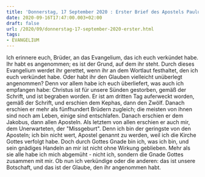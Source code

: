 ```yaml
---
title: 'Donnerstag, 17 September 2020 : Erster Brief des Apostels Paulus an die Korinther 15,1-11.'
date: 2020-09-16T17:47:00.003+02:00
draft: false
url: /2020/09/donnerstag-17-september-2020-erster.html
tags: 
- EVANGELIUM
---
```


Ich erinnere euch, Brüder, an das Evangelium, das ich euch verkündet habe. Ihr habt es angenommen; es ist der Grund, auf dem ihr steht. Durch dieses Evangelium werdet ihr gerettet, wenn ihr an dem Wortlaut festhaltet, den ich euch verkündet habe. Oder habt ihr den Glauben vielleicht unüberlegt angenommen? Denn vor allem habe ich euch überliefert, was auch ich empfangen habe: Christus ist für unsere Sünden gestorben, gemäß der Schrift, und ist begraben worden. Er ist am dritten Tag auferweckt worden, gemäß der Schrift, und erschien dem Kephas, dann den Zwölf. Danach erschien er mehr als fünfhundert Brüdern zugleich; die meisten von ihnen sind noch am Leben, einige sind entschlafen. Danach erschien er dem Jakobus, dann allen Aposteln. Als letztem von allen erschien er auch mir, dem Unerwarteten, der "Missgeburt". Denn ich bin der geringste von den Aposteln; ich bin nicht wert, Apostel genannt zu werden, weil ich die Kirche Gottes verfolgt habe. Doch durch Gottes Gnade bin ich, was ich bin, und sein gnädiges Handeln an mir ist nicht ohne Wirkung geblieben. Mehr als sie alle habe ich mich abgemüht - nicht ich, sondern die Gnade Gottes zusammen mit mir. Ob nun ich verkündige oder die anderen: das ist unsere Botschaft, und das ist der Glaube, den ihr angenommen habt.